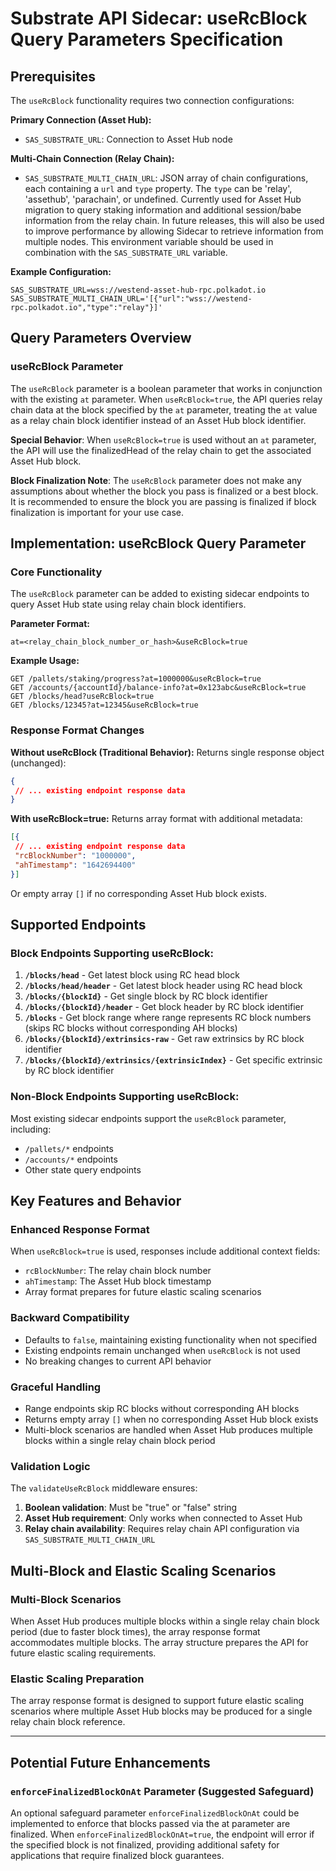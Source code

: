 # Substrate API Sidecar: useRcBlock Query Parameters Specification

## Prerequisites
The `useRcBlock` functionality requires two connection configurations:

**Primary Connection (Asset Hub):**
- `SAS_SUBSTRATE_URL`: Connection to Asset Hub node

**Multi-Chain Connection (Relay Chain):**
- `SAS_SUBSTRATE_MULTI_CHAIN_URL`: JSON array of chain configurations, each containing a `url` and `type` property. The `type` can be 'relay', 'assethub', 'parachain', or undefined. Currently used for Asset Hub migration to query staking information and additional session/babe information from the relay chain. In future releases, this will also be used to improve performance by allowing Sidecar to retrieve information from multiple nodes. This environment variable should be used in combination with the `SAS_SUBSTRATE_URL` variable.

**Example Configuration:**
```
SAS_SUBSTRATE_URL=wss://westend-asset-hub-rpc.polkadot.io
SAS_SUBSTRATE_MULTI_CHAIN_URL='[{"url":"wss://westend-rpc.polkadot.io","type":"relay"}]'
```

## Query Parameters Overview

### useRcBlock Parameter
The `useRcBlock` parameter is a boolean parameter that works in conjunction with the existing `at` parameter. When `useRcBlock=true`, the API queries relay chain data at the block specified by the `at` parameter, treating the `at` value as a relay chain block identifier instead of an Asset Hub block identifier.

**Special Behavior**: When `useRcBlock=true` is used without an `at` parameter, the API will use the finalizedHead of the relay chain to get the associated Asset Hub block.

**Block Finalization Note**: The `useRcBlock` parameter does not make any assumptions about whether the block you pass is finalized or a best block. It is recommended to ensure the block you are passing is finalized if block finalization is important for your use case.

## Implementation: useRcBlock Query Parameter

### Core Functionality
The `useRcBlock` parameter can be added to existing sidecar endpoints to query Asset Hub state using relay chain block identifiers.

**Parameter Format:**
```
at=<relay_chain_block_number_or_hash>&useRcBlock=true
```

**Example Usage:**
```
GET /pallets/staking/progress?at=1000000&useRcBlock=true
GET /accounts/{accountId}/balance-info?at=0x123abc&useRcBlock=true
GET /blocks/head?useRcBlock=true
GET /blocks/12345?at=12345&useRcBlock=true
```

### Response Format Changes

**Without useRcBlock (Traditional Behavior):**
Returns single response object (unchanged):
```json
{
 // ... existing endpoint response data
}
```

**With useRcBlock=true:**
Returns array format with additional metadata:
```json
[{
 // ... existing endpoint response data
 "rcBlockNumber": "1000000",
 "ahTimestamp": "1642694400"
}]
```

Or empty array `[]` if no corresponding Asset Hub block exists.

## Supported Endpoints

### Block Endpoints Supporting useRcBlock:

1. **`/blocks/head`** - Get latest block using RC head block
2. **`/blocks/head/header`** - Get latest block header using RC head block
3. **`/blocks/{blockId}`** - Get single block by RC block identifier
4. **`/blocks/{blockId}/header`** - Get block header by RC block identifier
5. **`/blocks`** - Get block range where range represents RC block numbers (skips RC blocks without corresponding AH blocks)
6. **`/blocks/{blockId}/extrinsics-raw`** - Get raw extrinsics by RC block identifier
7. **`/blocks/{blockId}/extrinsics/{extrinsicIndex}`** - Get specific extrinsic by RC block identifier

### Non-Block Endpoints Supporting useRcBlock:
Most existing sidecar endpoints support the `useRcBlock` parameter, including:
- `/pallets/*` endpoints
- `/accounts/*` endpoints
- Other state query endpoints

## Key Features and Behavior

### Enhanced Response Format
When `useRcBlock=true` is used, responses include additional context fields:
- `rcBlockNumber`: The relay chain block number
- `ahTimestamp`: The Asset Hub block timestamp
- Array format prepares for future elastic scaling scenarios

### Backward Compatibility
- Defaults to `false`, maintaining existing functionality when not specified
- Existing endpoints remain unchanged when `useRcBlock` is not used
- No breaking changes to current API behavior

### Graceful Handling
- Range endpoints skip RC blocks without corresponding AH blocks
- Returns empty array `[]` when no corresponding Asset Hub block exists
- Multi-block scenarios are handled when Asset Hub produces multiple blocks within a single relay chain block period

### Validation Logic
The `validateUseRcBlock` middleware ensures:
1. **Boolean validation**: Must be "true" or "false" string
2. **Asset Hub requirement**: Only works when connected to Asset Hub
3. **Relay chain availability**: Requires relay chain API configuration via `SAS_SUBSTRATE_MULTI_CHAIN_URL`

## Multi-Block and Elastic Scaling Scenarios

### Multi-Block Scenarios
When Asset Hub produces multiple blocks within a single relay chain block period (due to faster block times), the array response format accommodates multiple blocks. The array structure prepares the API for future elastic scaling requirements.

### Elastic Scaling Preparation
The array response format is designed to support future elastic scaling scenarios where multiple Asset Hub blocks may be produced for a single relay chain block reference.

---

## Potential Future Enhancements

### `enforceFinalizedBlockOnAt` Parameter (Suggested Safeguard)

An optional safeguard parameter `enforceFinalizedBlockOnAt` could be implemented to enforce that blocks passed via the at parameter are finalized. When `enforceFinalizedBlockOnAt=true`, the endpoint will error if the specified block is not finalized, providing additional safety for applications that require finalized block guarantees.

